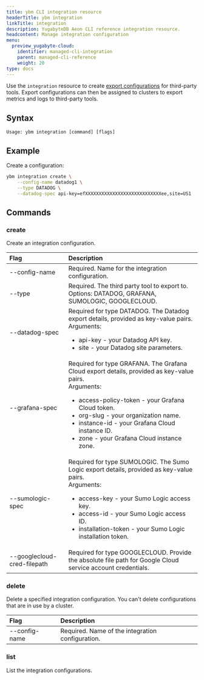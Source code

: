 ```yaml
---
title: ybm CLI integration resource
headerTitle: ybm integration
linkTitle: integration
description: YugabyteDB Aeon CLI reference integration resource.
headcontent: Manage integration configuration
menu:
  preview_yugabyte-cloud:
    identifier: managed-cli-integration
    parent: managed-cli-reference
    weight: 20
type: docs
---
```


Use the `integration` resource to create [export configurations](../../../../cloud-monitor/managed-integrations/) for third-party tools. Export configurations can then be assigned to clusters to export metrics and logs to third-party tools.

## Syntax

```text
Usage: ybm integration [command] [flags]
```

## Example

Create a configuration:

```sh
ybm integration create \
    --config-name datadog1 \
    --type DATADOG \
    --datadog-spec api-key=efXXXXXXXXXXXXXXXXXXXXXXXXXXXXee,site=US1
```

## Commands

### create

Create an integration configuration.

| Flag | Description |
| :--- | :--- |
| --config-name | Required. Name for the integration configuration. |
| --type | Required. The third party tool to export to. Options: DATADOG, GRAFANA, SUMOLOGIC, GOOGLECLOUD. |
| --datadog-spec | Required for type DATADOG. The Datadog export details, provided as key-value pairs.<br>Arguments:<ul><li>api-key - your Datadog API key.</li><li>site - your Datadog site parameters.</li></ul> |
| --grafana-spec | Required for type GRAFANA. The Grafana Cloud export details, provided as key-value pairs.<br>Arguments:<ul><li>access-policy-token - your Grafana Cloud token.</li><li>org-slug - your organization name.</li><li>instance-id - your Grafana Cloud instance ID.</li><li>zone - your Grafana Cloud instance zone.</li></ul> |
| --sumologic-spec | Required for type SUMOLOGIC. The Sumo Logic export details, provided as key-value pairs.<br>Arguments:<ul><li>access-key - your Sumo Logic access key.</li><li>access-id - your Sumo Logic access ID.</li><li>installation-token - your Sumo Logic installation token.</li></ul> |
| --googlecloud-cred-filepath | Required for type GOOGLECLOUD. Provide the absolute file path for Google Cloud service account credentials. |

### delete

Delete a specified integration configuration. You can't delete configurations that are in use by a cluster.

| Flag | Description |
| :--- | :--- |
| --config-name | Required. Name of the integration configuration. |

### list

List the integration configurations.
